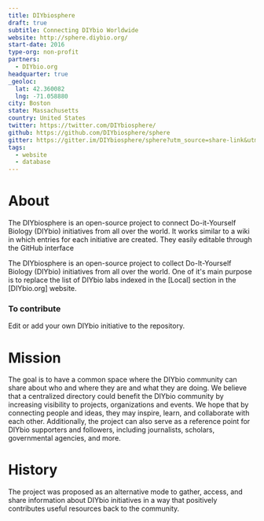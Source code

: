 ```yaml
---
title: DIYbiosphere
draft: true
subtitle: Connecting DIYbio Worldwide
website: http://sphere.diybio.org/
start-date: 2016
type-org: non-profit
partners:
  - DIYbio.org
headquarter: true
_geoloc:
  lat: 42.360082
  lng: -71.058880
city: Boston
state: Massachusetts
country: United States
twitter: https://twitter.com/DIYbiosphere/
github: https://github.com/DIYbiosphere/sphere
gitter: https://gitter.im/DIYbiosphere/sphere?utm_source=share-link&utm_medium=link&utm_campaign=share-link
tags:
  - website
  - database
---
```



# About
The DIYbiosphere is an open-source project to connect Do-it-Yourself Biology (DIYbio) initiatives from all over the world. It works similar to a wiki in which entries for each initiative are created. They easily editable through the GitHub interface

The DIYbiosphere is an open-source project to collect Do-It-Yourself Biology (DIYbio) initiatives from all over the world. One of it's main purpose is to replace the list of DIYbio labs indexed in the [Local] section in the [DIYbio.org] website.

### To contribute
Edit or add your own DIYbio initiative to the repository.


# Mission
The goal is to have a common space where the DIYbio community can share about who and where they are and what they are doing. We believe that a centralized directory could benefit the DIYbio community by increasing visibility to projects, organizations and events. We hope that by connecting people and ideas, they may inspire, learn, and collaborate with each other. Additionally, the project can also serve as a reference point for DIYbio supporters and followers, including journalists, scholars, governmental agencies, and more.


# History
The project was proposed as an alternative mode to gather, access, and share information about DIYbio initiatives in a way that positively contributes useful resources back to the community.
